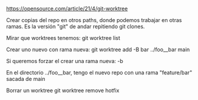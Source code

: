 https://opensource.com/article/21/4/git-worktree

Crear copias del repo en otros paths, donde podemos trabajar en otras ramas.
Es la versión "git" de andar repitiendo git clones.

Mirar que worktrees tenemos:
git worktree list

Crear uno nuevo con rama nueva:
git worktree add -B bar ../foo__bar main

Si queremos forzar el crear una rama nueva: -b


En el directorio ../foo__bar, tengo el nuevo repo con una rama "feature/bar" sacada de main


Borrar un worktree
git worktree remove hotfix
